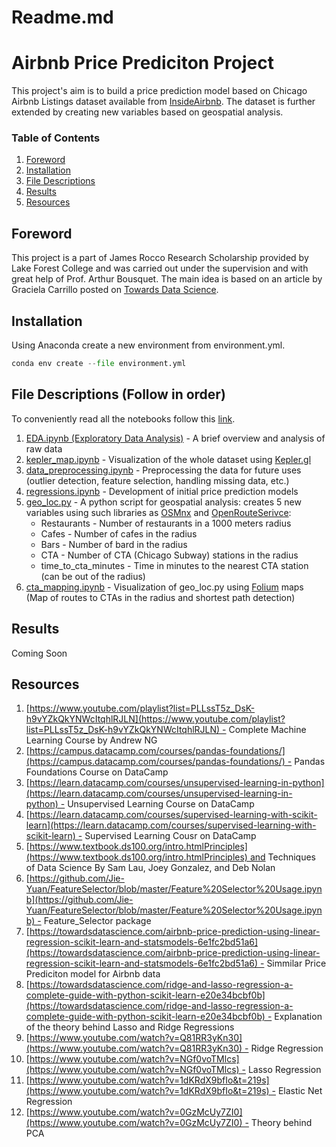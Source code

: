 # Readme.md

# Airbnb Price Prediciton Project

This project's aim is to build a price prediction model based on Chicago Airbnb Listings dataset available from [InsideAirbnb](http://insideairbnb.com/get-the-data.html). The dataset is further extended by creating new variables based on geospatial analysis.

### Table of Contents

1. [Foreword](#foreword) 
2. [Installation](#installation)
3. [File Descriptions](#files)
4. [Results](#results)
5. [Resources](#resources)

## Foreword <a name="foreword"></a>

This project is a part of James Rocco Research Scholarship provided by Lake Forest College and was carried out under the supervision and with great help of Prof. Arthur Bousquet. The main idea is based on an article by Graciela Carrillo posted on [Towards Data Science](https://towardsdatascience.com/predicting-airbnb-prices-with-machine-learning-and-location-data-5c1e033d0a5a). 

## Installation <a name="installation"></a>

Using Anaconda create a new environment from environment.yml. 

```python
conda env create --file environment.yml
```

## File Descriptions (Follow in order) <a name="files"></a>

To conveniently read all the notebooks follow this [link](https://nbviewer.jupyter.org/). 

1. [EDA.ipynb (Exploratory Data Analysis)](https://github.com/amac-lfc/airbnb/blob/master/EDA.ipynb) - A brief overview and analysis of raw data
2. [kepler_map.ipynb](https://github.com/amac-lfc/airbnb/blob/master/kepler_map.ipynb) - Visualization of the whole dataset using [Kepler.gl](http://kepler.gl) 
3. [data_preprocessing.ipynb](https://github.com/amac-lfc/airbnb/blob/master/data_preprocessing.ipynb) - Preprocessing the data for future uses (outlier detection, feature selection, handling missing data, etc.) 
4. [regressions.ipynb](https://github.com/amac-lfc/airbnb/blob/master/regressions.ipynb) - Development of initial price prediction models
5. [geo_loc.py](https://github.com/amac-lfc/airbnb/blob/master/geo_loc.py) - A python script for geospatial analysis: creates 5 new variables using such libraries as [OSMnx](https://github.com/gboeing/osmnx) and [OpenRouteSerivce](https://github.com/GIScience/openrouteservice-py):
    - Restaurants - Number of restaurants in a 1000 meters radius
    - Cafes - Number of cafes in the radius
    - Bars - Number of bard in the radius
    - CTA - Number of CTA (Chicago Subway) stations in the radius
    - time_to_cta_minutes - Time in minutes to the nearest CTA station (can be out of the radius)
6. [cta_mapping.ipynb](https://github.com/amac-lfc/airbnb/blob/master/cta_mapping.ipynb) - Visualization of geo_loc.py using [Folium](https://python-visualization.github.io/folium/index.html) maps (Map of routes to CTAs in the radius and shortest path detection)

## Results <a name="results"></a>

Coming Soon 

## Resources <a name="resources"></a>

1. [https://www.youtube.com/playlist?list=PLLssT5z_DsK-h9vYZkQkYNWcItqhlRJLN](https://www.youtube.com/playlist?list=PLLssT5z_DsK-h9vYZkQkYNWcItqhlRJLN) - Complete Machine Learning Course by Andrew NG
2. [https://campus.datacamp.com/courses/pandas-foundations/](https://campus.datacamp.com/courses/pandas-foundations/) - Pandas Foundations Course on DataCamp
3. [https://learn.datacamp.com/courses/unsupervised-learning-in-python](https://learn.datacamp.com/courses/unsupervised-learning-in-python) - Unsupervised Learning Course on DataCamp
4. [https://learn.datacamp.com/courses/supervised-learning-with-scikit-learn](https://learn.datacamp.com/courses/supervised-learning-with-scikit-learn) - Supervised Learning Cousr on DataCamp
5. [https://www.textbook.ds100.org/intro.htmlPrinciples](https://www.textbook.ds100.org/intro.htmlPrinciples) and Techniques of Data Science By Sam Lau, Joey Gonzalez, and Deb Nolan
6. [https://github.com/Jie-Yuan/FeatureSelector/blob/master/Feature%20Selector%20Usage.ipynb](https://github.com/Jie-Yuan/FeatureSelector/blob/master/Feature%20Selector%20Usage.ipynb) - Feature_Selector package
7. [https://towardsdatascience.com/airbnb-price-prediction-using-linear-regression-scikit-learn-and-statsmodels-6e1fc2bd51a6](https://towardsdatascience.com/airbnb-price-prediction-using-linear-regression-scikit-learn-and-statsmodels-6e1fc2bd51a6) - Simmilar Price Prediciton model for Airbnb data
8. [https://towardsdatascience.com/ridge-and-lasso-regression-a-complete-guide-with-python-scikit-learn-e20e34bcbf0b](https://towardsdatascience.com/ridge-and-lasso-regression-a-complete-guide-with-python-scikit-learn-e20e34bcbf0b) - Explanation of the theory behind Lasso and Ridge Regressions
9. [https://www.youtube.com/watch?v=Q81RR3yKn30](https://www.youtube.com/watch?v=Q81RR3yKn30) - Ridge Regression
10. [https://www.youtube.com/watch?v=NGf0voTMlcs](https://www.youtube.com/watch?v=NGf0voTMlcs) - Lasso Regression
11. [https://www.youtube.com/watch?v=1dKRdX9bfIo&t=219s](https://www.youtube.com/watch?v=1dKRdX9bfIo&t=219s) - Elastic Net Regression
12. [https://www.youtube.com/watch?v=0GzMcUy7ZI0](https://www.youtube.com/watch?v=0GzMcUy7ZI0) - Theory behind PCA
